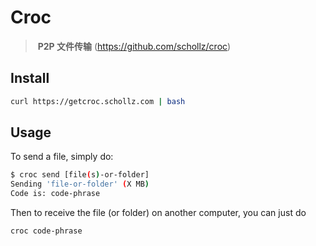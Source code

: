 # Croc

> ​	**P2P 文件传输** (https://github.com/schollz/croc)

## Install

```bash
curl https://getcroc.schollz.com | bash
```

## Usage

To send a file, simply do:

```bash
$ croc send [file(s)-or-folder]
Sending 'file-or-folder' (X MB)
Code is: code-phrase
```

Then to receive the file (or folder) on another computer, you can just do

```bash
croc code-phrase
```